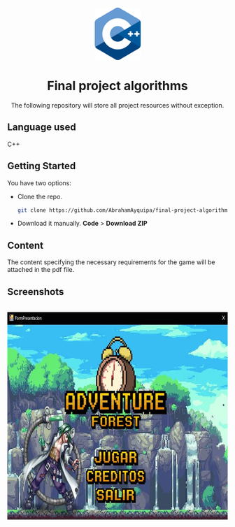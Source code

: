 <br />
<div align="center">
  <a href="https://github.com/AbrahamAyquipa/algoritmosEjercicios">
    <img src="./logo.png" height = "120", width = "105">
  </a>

  <h1 align="center">Final project algorithms</h1>
  <p align="center">
    The following repository will store all project resources without exception. 
  </p>
</div>

## Language used

C++

## Getting Started

You have two options:
* Clone the repo.
  ```sh
  git clone https://github.com/AbrahamAyquipa/final-project-algorithms.git
  ```
* Download it manually. **Code** > **Download ZIP**

## Content

The content specifying the necessary requirements for the game will be attached in the pdf file.

## Screenshots

<br />
<div align="center">
    <img src="./home.JPG" height = "475", width = "798">
  </a>
</div>
